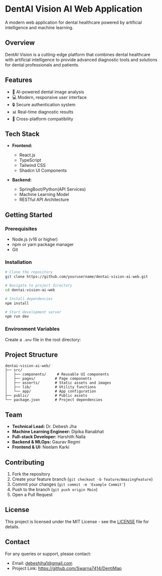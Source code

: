 # DentAI Vision AI Web Application

A modern web application for dental healthcare powered by artificial intelligence and machine learning.

## Overview

DentAI Vision is a cutting-edge platform that combines dental healthcare with artificial intelligence to provide advanced diagnostic tools and solutions for dental professionals and patients.

## Features

- 🦷 AI-powered dental image analysis
- 💻 Modern, responsive user interface
- 🔒 Secure authentication system
- 📊 Real-time diagnostic results
- 📱 Cross-platform compatibility

## Tech Stack

- **Frontend:**
  - React.js
  - TypeScript
  - Tailwind CSS
  - Shadcn UI Components

- **Backend:**
  - SpringBoot/Python(API Services)
  - Machine Learning Model
  - RESTful API Architecture

## Getting Started

### Prerequisites

- Node.js (v16 or higher)
- npm or yarn package manager
- Git

### Installation

```bash
# Clone the repository
git clone https://github.com/yourusername/dentai-vision-ai-web.git

# Navigate to project directory
cd dentai-vision-ai-web

# Install dependencies
npm install

# Start development server
npm run dev
```

### Environment Variables

Create a `.env` file in the root directory:



## Project Structure

```
dentai-vision-ai-web/
├── src/
│   ├── components/     # Reusable UI components
│   ├── pages/         # Page components
│   ├── asserts/       # Static assets and images
│   ├── lib/           # Utility functions
│   └── app/           # App configuration
├── public/            # Public assets
└── package.json       # Project dependencies
```

## Team

- **Technical Lead:** Dr. Debesh Jha
- **Machine Learning Engineer:** Dipika Ranabhat
- **Full-stack Developer:** Harshith Nalla
- **Backend & MLOps:** Gaurav Regmi
- **Frontend & UI:** Neelam Karki

## Contributing

1. Fork the repository
2. Create your feature branch (`git checkout -b feature/AmazingFeature`)
3. Commit your changes (`git commit -m 'Example Commit'`)
4. Push to the branch (`git push origin Main`)
5. Open a Pull Request

## License

This project is licensed under the MIT License - see the [LICENSE](LICENSE) file for details.

## Contact

For any queries or support, please contact:
- Email: debeshjha1@gmail.com
- Project Link: https://github.com/Swarna7414/DentiMap
